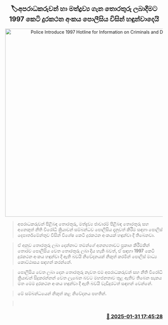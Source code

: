 <p align='center'><b><h2 align='center' title='Police Introduce 1997 Hotline for Information on Criminals and Drugs'>🏷අපරාධකරුවන් හා මත්ද්‍රව්‍ය ගැන තොරතුරු ලබාදීමට 1997 කෙටි දුරකථන අංකය පොලීසිය විසින් හඳුන්වාදෙයි</h2></b></p>
<p align='center'><img src='https://helakuru.sgp1.cdn.digitaloceanspaces.com/esana/images/lib/srilanka-police[1].jpg' width='600' alt='Police Introduce 1997 Hotline for Information on Criminals and Drugs'></p>

> අපරාධකරුවන් පිළිබඳ තොරතුරු, මත්ද්‍රව්‍ය ජාවාරම් පිළිබඳ තොරතුරු සහ අනෙකුත් නීති විරෝධී ක්‍රියාවන් සම්බන්ධව පොලීසිය දැනුවත් කිරීම සඳහා පොලිස් දෙපාර්තමේන්තුව විසින් විශේෂ කෙටි දුරකථන අංකයක් හඳුන්වා දී තිබෙනවා.

> ඒ අනුව තොරතුරු ලබා දෙන්නාට තමන්ගේ අනන්‍යතාවට ප්‍රකාශ කිරීමකින් තොරව පොලීසිය වෙත තොරතුරු ලබා දිය හැකි බවත්, ඒ සඳහා 1997 කෙටි දුරකථන අංකය හඳුන්වා දී ඇති බවයි නිවේදනයක් නිකුත් කරමින් පොලිස් මාධ්‍ය කොට්ඨාසය සඳහන් කරන්නේ.

> පොලීසිය වෙත ලබා දෙන තොරතුරු නැවත එම අපරාධකරුවන් සහ නීති විරෝධී ක්‍රියාවන් සිදුකරන්නන් වෙත ලැබෙන බවට මහජනතාව තුළ ඇතිව තිබෙන සැකය මත මෙම දුරකථන අංකය හඳුන්වා දී ඇති බවයි වැඩිදුරටත් සඳහන් වෙන්නේ.

> මේ සම්බන්ධයෙන් නිකුත් කළ නිවේදනය පහතින්. 

>  



<h3 align='right'><a href='https://www.helakuru.lk/esana/p/107078/'>📅 2025-01-31 17:45:28</a></h3>
